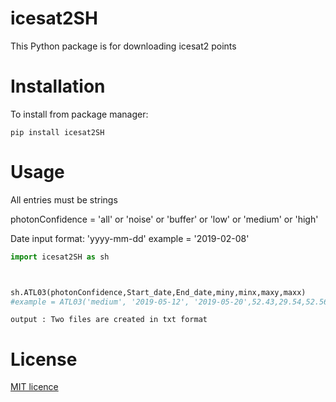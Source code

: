 # icesat2SH

This Python package is for downloading icesat2 points


# Installation

To install from package manager:

```
pip install icesat2SH
```


# Usage
All entries must be strings

photonConfidence = 'all' or 'noise' or 'buffer' or 'low' or 'medium' or 'high'

Date input format: 'yyyy-mm-dd'		example = '2019-02-08'

```python
import icesat2SH as sh



sh.ATL03(photonConfidence,Start_date,End_date,miny,minx,maxy,maxx)
#example = ATL03('medium', '2019-05-12', '2019-05-20',52.43,29.54,52.56,29.67)
```

```
output : Two files are created in txt format

```


# License
[MIT licence](./LICENSE)
